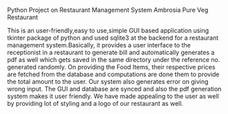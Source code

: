 Python Project on Restaurant Management System
Ambrosia Pure Veg Restaurant

This is an user-friendly,easy to use,simple GUI based application using tkinter package of python and used sqlite3 at the backend for a restaurant management system.Basically, it provides a user interface to the receptionist in a restaurant to generate bill and automatically generates a pdf as well which gets saved in the same directory under the reference no. generated randomly. 
On providing the Food Items, their respective prices are fetched from the database and computations are done them to provide the total amount to the user. Our system also generates error on giving wrong input. 
The GUI and database are synced and also the pdf generation system makes it user friendly.
We have made appealing to the user as well by providing lot of styling and a logo of our restaurant as well. 
